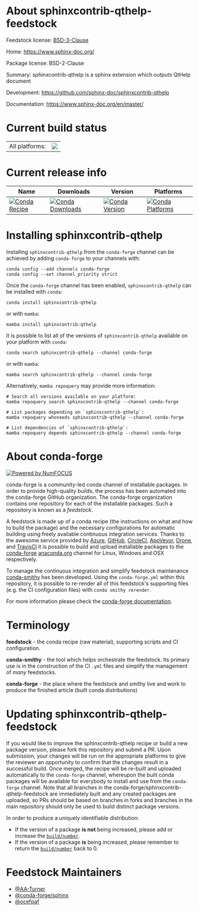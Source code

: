 About sphinxcontrib-qthelp-feedstock
====================================

Feedstock license: [BSD-3-Clause](https://github.com/conda-forge/sphinxcontrib-qthelp-feedstock/blob/main/LICENSE.txt)

Home: https://www.sphinx-doc.org/

Package license: BSD-2-Clause

Summary: sphinxcontrib-qthelp is a sphinx extension which outputs QtHelp document

Development: https://github.com/sphinx-doc/sphinxcontrib-qthelp

Documentation: https://www.sphinx-doc.org/en/master/

Current build status
====================


<table><tr><td>All platforms:</td>
    <td>
      <a href="https://dev.azure.com/conda-forge/feedstock-builds/_build/latest?definitionId=6470&branchName=main">
        <img src="https://dev.azure.com/conda-forge/feedstock-builds/_apis/build/status/sphinxcontrib-qthelp-feedstock?branchName=main">
      </a>
    </td>
  </tr>
</table>

Current release info
====================

| Name | Downloads | Version | Platforms |
| --- | --- | --- | --- |
| [![Conda Recipe](https://img.shields.io/badge/recipe-sphinxcontrib--qthelp-green.svg)](https://anaconda.org/conda-forge/sphinxcontrib-qthelp) | [![Conda Downloads](https://img.shields.io/conda/dn/conda-forge/sphinxcontrib-qthelp.svg)](https://anaconda.org/conda-forge/sphinxcontrib-qthelp) | [![Conda Version](https://img.shields.io/conda/vn/conda-forge/sphinxcontrib-qthelp.svg)](https://anaconda.org/conda-forge/sphinxcontrib-qthelp) | [![Conda Platforms](https://img.shields.io/conda/pn/conda-forge/sphinxcontrib-qthelp.svg)](https://anaconda.org/conda-forge/sphinxcontrib-qthelp) |

Installing sphinxcontrib-qthelp
===============================

Installing `sphinxcontrib-qthelp` from the `conda-forge` channel can be achieved by adding `conda-forge` to your channels with:

```
conda config --add channels conda-forge
conda config --set channel_priority strict
```

Once the `conda-forge` channel has been enabled, `sphinxcontrib-qthelp` can be installed with `conda`:

```
conda install sphinxcontrib-qthelp
```

or with `mamba`:

```
mamba install sphinxcontrib-qthelp
```

It is possible to list all of the versions of `sphinxcontrib-qthelp` available on your platform with `conda`:

```
conda search sphinxcontrib-qthelp --channel conda-forge
```

or with `mamba`:

```
mamba search sphinxcontrib-qthelp --channel conda-forge
```

Alternatively, `mamba repoquery` may provide more information:

```
# Search all versions available on your platform:
mamba repoquery search sphinxcontrib-qthelp --channel conda-forge

# List packages depending on `sphinxcontrib-qthelp`:
mamba repoquery whoneeds sphinxcontrib-qthelp --channel conda-forge

# List dependencies of `sphinxcontrib-qthelp`:
mamba repoquery depends sphinxcontrib-qthelp --channel conda-forge
```


About conda-forge
=================

[![Powered by
NumFOCUS](https://img.shields.io/badge/powered%20by-NumFOCUS-orange.svg?style=flat&colorA=E1523D&colorB=007D8A)](https://numfocus.org)

conda-forge is a community-led conda channel of installable packages.
In order to provide high-quality builds, the process has been automated into the
conda-forge GitHub organization. The conda-forge organization contains one repository
for each of the installable packages. Such a repository is known as a *feedstock*.

A feedstock is made up of a conda recipe (the instructions on what and how to build
the package) and the necessary configurations for automatic building using freely
available continuous integration services. Thanks to the awesome service provided by
[Azure](https://azure.microsoft.com/en-us/services/devops/), [GitHub](https://github.com/),
[CircleCI](https://circleci.com/), [AppVeyor](https://www.appveyor.com/),
[Drone](https://cloud.drone.io/welcome), and [TravisCI](https://travis-ci.com/)
it is possible to build and upload installable packages to the
[conda-forge](https://anaconda.org/conda-forge) [anaconda.org](https://anaconda.org/)
channel for Linux, Windows and OSX respectively.

To manage the continuous integration and simplify feedstock maintenance
[conda-smithy](https://github.com/conda-forge/conda-smithy) has been developed.
Using the ``conda-forge.yml`` within this repository, it is possible to re-render all of
this feedstock's supporting files (e.g. the CI configuration files) with ``conda smithy rerender``.

For more information please check the [conda-forge documentation](https://conda-forge.org/docs/).

Terminology
===========

**feedstock** - the conda recipe (raw material), supporting scripts and CI configuration.

**conda-smithy** - the tool which helps orchestrate the feedstock.
                   Its primary use is in the construction of the CI ``.yml`` files
                   and simplify the management of *many* feedstocks.

**conda-forge** - the place where the feedstock and smithy live and work to
                  produce the finished article (built conda distributions)


Updating sphinxcontrib-qthelp-feedstock
=======================================

If you would like to improve the sphinxcontrib-qthelp recipe or build a new
package version, please fork this repository and submit a PR. Upon submission,
your changes will be run on the appropriate platforms to give the reviewer an
opportunity to confirm that the changes result in a successful build. Once
merged, the recipe will be re-built and uploaded automatically to the
`conda-forge` channel, whereupon the built conda packages will be available for
everybody to install and use from the `conda-forge` channel.
Note that all branches in the conda-forge/sphinxcontrib-qthelp-feedstock are
immediately built and any created packages are uploaded, so PRs should be based
on branches in forks and branches in the main repository should only be used to
build distinct package versions.

In order to produce a uniquely identifiable distribution:
 * If the version of a package **is not** being increased, please add or increase
   the [``build/number``](https://docs.conda.io/projects/conda-build/en/latest/resources/define-metadata.html#build-number-and-string).
 * If the version of a package **is** being increased, please remember to return
   the [``build/number``](https://docs.conda.io/projects/conda-build/en/latest/resources/define-metadata.html#build-number-and-string)
   back to 0.

Feedstock Maintainers
=====================

* [@AA-Turner](https://github.com/AA-Turner/)
* [@conda-forge/sphinx](https://github.com/conda-forge/sphinx/)
* [@ocefpaf](https://github.com/ocefpaf/)


